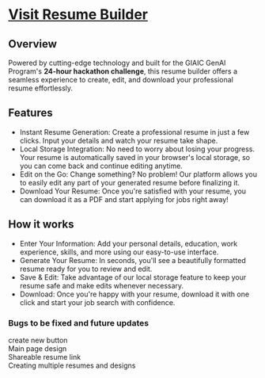 <h1><a href="">Visit Resume Builder</a></h1>

<h2>Overview</h2>

Powered by cutting-edge technology and built for the GIAIC GenAI Program's <b>24-hour hackathon challenge</b>, this resume builder offers a seamless experience to create, edit, and download your professional resume effortlessly.


<h2>Features</h2>

<ul>
    <li>Instant Resume Generation: Create a professional resume in just a few clicks. Input your details and watch your resume take shape.</li>
    <li>Local Storage Integration: No need to worry about losing your progress. Your resume is automatically saved in your browser's local storage, so you can come back and continue editing anytime.</li>
    <li>Edit on the Go: Change something? No problem! Our platform allows you to easily edit any part of your generated resume before finalizing it.</li>
    <li>Download Your Resume: Once you're satisfied with your resume, you can download it as a PDF and start applying for jobs right away!</li>
</ul>

<h2>How it works</h2>

<ul>
    <li>Enter Your Information: Add your personal details, education, work experience, skills, and more using our easy-to-use interface.</li>
    <li>Generate Your Resume: In seconds, you'll see a beautifully formatted resume ready for you to review and edit.</li>
    <li>Save & Edit: Take advantage of our local storage feature to keep your resume safe and make edits whenever necessary.</li>
    <li>Download: Once you're happy with your resume, download it with one click and start your job search with confidence.</li>
</ul>

<h3>Bugs to be fixed and future updates</h3>

<p>
    create new button <br>
    Main page design <br>
    Shareable resume link <br>
    Creating multiple resumes and designs
</p>